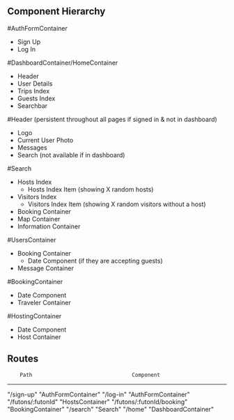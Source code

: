 Component Hierarchy
-----------------------------------------------------------------------

#AuthFormContainer
  - Sign Up
  - Log In

#DashboardContainer/HomeContainer
  - Header
  - User Details
  - Trips Index
  - Guests Index
  - Searchbar

#Header (persistent throughout all pages if signed in & not in dashboard)
  - Logo
  - Current User Photo
  - Messages
  - Search (not available if in dashboard)

#Search
  - Hosts Index
    * Hosts Index Item (showing X random hosts)
  - Visitors Index
    * Visitors Index Item (showing X random visitors without a host)
  - Booking Container
  - Map Container
  - Information Container

#UsersContainer
  - Booking Container
    * Date Component (if they are accepting guests)
  - Message Container

#BookingContainer
  - Date Component
  - Traveler Container

#HostingContainer
  - Date Component
  - Host Container

Routes
-----------------------------------------------------------------------

        Path                                Component
----------------------------------------------------------------------
"/sign-up"                                "AuthFormContainer"
"/log-in"                                 "AuthFormContainer"
"/futons/:futonId"                        "HostsContainer"
"/futons/:futonId/booking"                "BookingContainer"
"/search"                                 "Search"
"/home"                                   "DashboardContainer"
